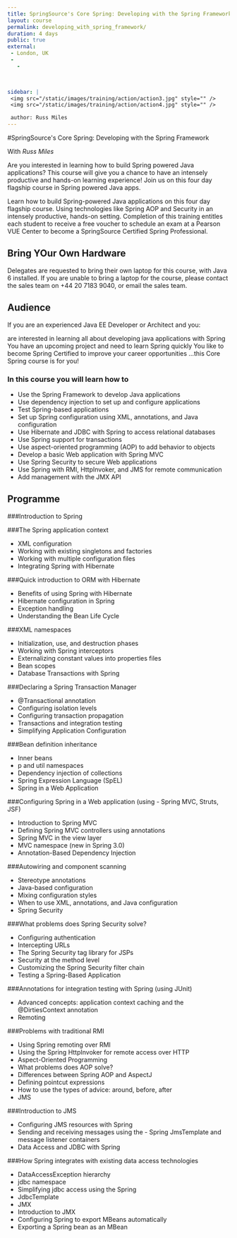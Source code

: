 ```yaml
---
title: SpringSource's Core Spring: Developing with the Spring Framework
layout: course
permalink: developing_with_spring_framework/
duration: 4 days
public: true
external: 
 - London, UK
 - 
   -

 

sidebar: |
 <img src="/static/images/training/action/action3.jpg" style="" />
 <img src="/static/images/training/action/action4.jpg" style="" />

 author: Russ Miles
---
```

#SpringSource's Core Spring: Developing with the Spring Framework

With *Russ Miles*

Are you interested in learning how to build Spring powered Java applications? This course will give you a chance to have an intensely productive and hands-on learning experience! Join us on this four day flagship course in Spring powered Java apps.

Learn how to build Spring-powered Java applications on this four day flagship course. Using technologies like Spring AOP and Security in an intensely productive, hands-on setting. Completion of this training entitles each student to receive a free voucher to schedule an exam at a Pearson VUE Center to become a SpringSource Certified Spring Professional.

## Bring YOur Own Hardware

Delegates are requested to bring their own laptop for this course, with Java 6 installed. If you are unable to bring a laptop for the course, please contact the sales team on +44 20 7183 9040, or email the sales team.

## Audience

If you are an experienced Java EE Developer or Architect and you:

are interested in learning all about developing java applications with Spring
You have an upcoming project and need to learn Spring quickly
You like to become Spring Certified to improve your career opportunities
...this Core Spring course is for you!

### In this course you will learn how to

* Use the Spring Framework to develop Java applications
* Use dependency injection to set up and configure applications
* Test Spring-based applications
* Set up Spring configuration using XML, annotations, and Java configuration
* Use Hibernate and JDBC with Spring to access relational databases
* Use Spring support for transactions
* Use aspect-oriented programming (AOP) to add behavior to objects
* Develop a basic Web application with Spring MVC
* Use Spring Security to secure Web applications
* Use Spring with RMI, HttpInvoker, and JMS for remote communication
* Add management with the JMX API


## Programme

###Introduction to Spring

###The Spring application context
* XML configuration
* Working with existing singletons and factories
* Working with multiple configuration files
* Integrating Spring with Hibernate

###Quick introduction to ORM with Hibernate
* Benefits of using Spring with Hibernate
* Hibernate configuration in Spring
* Exception handling
* Understanding the Bean Life Cycle

###XML namespaces
* Initialization, use, and destruction phases
* Working with Spring interceptors
* Externalizing constant values into properties files
* Bean scopes
* Database Transactions with Spring

###Declaring a Spring Transaction Manager
* @Transactional annotation
* Configuring isolation levels
* Configuring transaction propagation
* Transactions and integration testing
* Simplifying Application Configuration

###Bean definition inheritance
* Inner beans
* p and util namespaces
* Dependency injection of collections
* Spring Expression Language (SpEL)
* Spring in a Web Application

###Configuring Spring in a Web application (using - Spring MVC, Struts, JSF)
* Introduction to Spring MVC
* Defining Spring MVC controllers using annotations
* Spring MVC in the view layer
* MVC namespace (new in Spring 3.0)
* Annotation-Based Dependency Injection

###Autowiring and component scanning
* Stereotype annotations
* Java-based configuration
* Mixing configuration styles
* When to use XML, annotations, and Java configuration
* Spring Security

###What problems does Spring Security solve?
* Configuring authentication
* Intercepting URLs
* The Spring Security tag library for JSPs
* Security at the method level
* Customizing the Spring Security filter chain
* Testing a Spring-Based Application

###Annotations for integration testing with Spring (using JUnit)
* Advanced concepts: application context caching and the @DirtiesContext annotation
* Remoting

###Problems with traditional RMI
* Using Spring remoting over RMI
* Using the Spring HttpInvoker for remote access over HTTP
* Aspect-Oriented Programming
* What problems does AOP solve?
* Differences between Spring AOP and AspectJ
* Defining pointcut expressions
* How to use the types of advice: around, before, after
* JMS

###Introduction to JMS
* Configuring JMS resources with Spring
* Sending and receiving messages using the - Spring JmsTemplate and message listener containers
* Data Access and JDBC with Spring

###How Spring integrates with existing data access technologies
* DataAccessException hierarchy
* jdbc namespace
* Simplifying jdbc access using the Spring
* JdbcTemplate
* JMX
* Introduction to JMX
* Configuring Spring to export MBeans automatically
* Exporting a Spring bean as an MBean